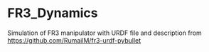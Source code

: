 # FR3_Dynamics
Simulation of FR3 manipulator with URDF file and description from https://github.com/RumailM/fr3-urdf-pybullet